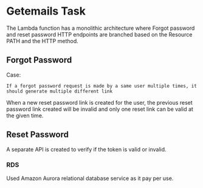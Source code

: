 # Getemails Task

The Lambda function has a monolithic architecture where Forgot password and reset password HTTP endpoints are branched based on the Resource PATH and the HTTP method.
 
## Forgot Password
Case:

```If a forgot password request is made by a same user multiple times, it should generate multiple different link ```

When a new reset password link is created for the user, the previous reset password link created will be invalid and only one reset link can be valid at the given time.

## Reset Password

A separate API is created to verify if the token is valid or invalid.

### RDS
Used Amazon Aurora relational database service as it pay per use.